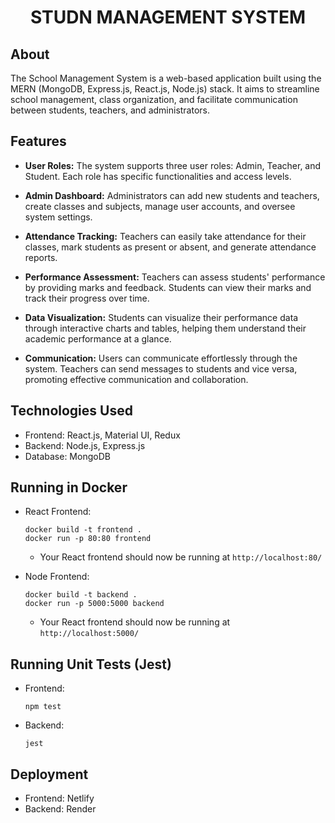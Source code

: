 <h1 align="center">
    STUDN MANAGEMENT SYSTEM
</h1>


## About

The School Management System is a web-based application built using the MERN (MongoDB, Express.js, React.js, Node.js) stack. It aims to streamline school management, class organization, and facilitate communication between students, teachers, and administrators.

## Features

- **User Roles:** The system supports three user roles: Admin, Teacher, and Student. Each role has specific functionalities and access levels.

- **Admin Dashboard:** Administrators can add new students and teachers, create classes and subjects, manage user accounts, and oversee system settings.

- **Attendance Tracking:** Teachers can easily take attendance for their classes, mark students as present or absent, and generate attendance reports.

- **Performance Assessment:** Teachers can assess students' performance by providing marks and feedback. Students can view their marks and track their progress over time.

- **Data Visualization:** Students can visualize their performance data through interactive charts and tables, helping them understand their academic performance at a glance.

- **Communication:** Users can communicate effortlessly through the system. Teachers can send messages to students and vice versa, promoting effective communication and collaboration.

## Technologies Used

- Frontend: React.js, Material UI, Redux
- Backend: Node.js, Express.js
- Database: MongoDB

## Running in Docker

- React Frontend:
  ```shell
  docker build -t frontend .
  docker run -p 80:80 frontend
  ```
  - Your React frontend should now be running at `http://localhost:80/`
    
- Node Frontend:
  ```shell
  docker build -t backend .
  docker run -p 5000:5000 backend
  ```
  - Your React frontend should now be running at `http://localhost:5000/`

## Running Unit Tests (Jest)

- Frontend:
  ```shell
  npm test
  ```
- Backend:
  ```shell
  jest
  ```


## Deployment

- Frontend: Netlify
- Backend: Render



